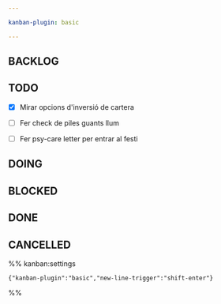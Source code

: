```yaml
---

kanban-plugin: basic

---
```


## BACKLOG



## TODO

- [x] Mirar opcions d'inversió de cartera
- [ ] Fer check de piles guants llum
- [ ] Fer psy-care letter per entrar al festi


## DOING



## BLOCKED



## DONE



## CANCELLED





%% kanban:settings
```
{"kanban-plugin":"basic","new-line-trigger":"shift-enter"}
```
%%